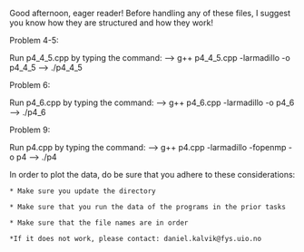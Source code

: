 Good afternoon, eager reader! 
Before handling any of these files, I suggest you know how they are structured and how they work!


Problem 4-5:

Run p4_4_5.cpp by typing the command: --> g++ p4_4_5.cpp -larmadillo -o p4_4_5 --> ./p4_4_5


Problem 6:

Run p4_6.cpp by typing the command: --> g++ p4_6.cpp -larmadillo -o p4_6 --> ./p4_6

Problem 9:

Run p4.cpp by typing the command: --> g++ p4.cpp -larmadillo -fopenmp -o p4 --> ./p4


In order to plot the data, do be sure that you adhere to these considerations:
    
    
    * Make sure you update the directory
    
    * Make sure that you run the data of the programs in the prior tasks
    
    * Make sure that the file names are in order 
    
    *If it does not work, please contact: daniel.kalvik@fys.uio.no
